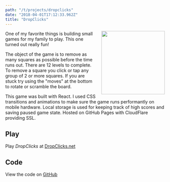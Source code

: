 ```yaml
---
path: "/t/projects/dropclicks"
date: "2018-04-01T17:12:33.962Z"
title: "DropClicks"
---
```


<img width="200" src="/screenshots/dropclicks-screen.png" style="float: right; margin: 0 0 1em 1em" />

One of my favorite things is building small games for my family to play. This one turned out really fun!

The object of the game is to remove as many squares as possible before the time runs out. There are 12 levels to complete. To remove a square you click or tap any group of 2 or more squares. If you are stuck try using the "moves" at the bottom to rotate or scramble the board.

This game was built with React. I used CSS transitions and animations to make sure the game runs performantly on mobile hardware. Local storage is used for keeping track of high scores and saving paused game state. Hosted on GitHub Pages with CloudFlare providing SSL.

## Play

Play _DropClicks_ at [DropClicks.net](https://dropclicks.net)

## Code

View the code on [GitHub](https://github.com/danab/DropClicks)
